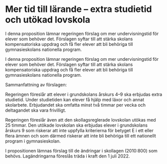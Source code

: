 # Mer tid till lärande – extra studietid och utökad lovskola

I denna proposition lämnar regeringen förslag om mer undervisningstid för elever som behöver det. Förslagen syftar till att stärka skolans kompensatoriska uppdrag och få fler elever att bli behöriga till gymnasieskolans nationella program.

I denna proposition lämnar regeringen förslag om mer undervisningstid för elever som behöver det. Förslagen syftar till att stärka skolans kompensatoriska uppdrag och få fler elever att bli behöriga till gymnasieskolans nationella program.

Sammanfattning av förslagen:

Regeringen föreslår att elever i grundskolans årskurs 4–9 ska erbjudas
extra studietid. Under studietiden kan elever få hjälp med läxor och annat skolarbete. Erbjudandet ska omfatta minst två timmar per vecka och deltagandet ska vara frivilligt.

Regeringen föreslår även att den skollagsreglerade lovskolan utökas med 25 timmar. Den utökade lovskolan ska erbjudas elever i grundskolans årskurs 9 som riskerar att inte uppfylla kriterierna för betyget E i ett eller flera ämnen och som därmed riskerar att inte bli behöriga till ett nationellt program i gymnasieskolan.

I propositionen lämnas förslag till de ändringar i skollagen (2010:800)
som behövs. Lagändringarna föreslås träda i kraft den 1 juli 2022.
